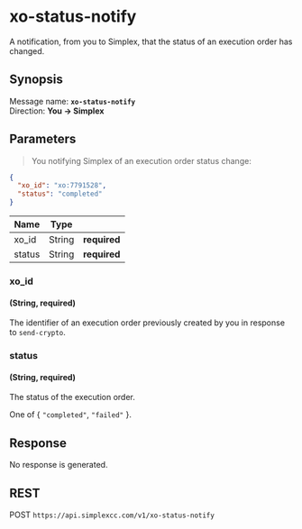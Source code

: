 # xo-status-notify #

A notification, from you to Simplex, that the status of an execution order has changed.

## Synopsis ##

Message name: **`xo-status-notify`**  
Direction: **You &rarr; Simplex**

## Parameters ##

> You notifying Simplex of an execution order status change:

```json
{
  "xo_id": "xo:7791528",
  "status": "completed"
}
```

Name   | Type   |   |
------ | ------ | - |
xo_id  | String | **required**
status | String | **required**

### xo_id ###
#### (String, **required**)

The identifier of an execution order previously created by you in response to `send-crypto`.

### status ###
#### (String, **required**)

The status of the execution order.

One of { `"completed"`, `"failed"` }.

## Response ##

No response is generated.

## REST ##

<span class="http-verb http-post">POST</span> `https://api.simplexcc.com/v1/xo-status-notify`

[modeline]: # ( vim: set ts=2 sw=2 expandtab wrap linebreak: )
